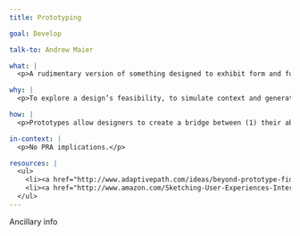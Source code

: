 ```yaml
---
title: Prototyping

goal: Develop

talk-to: Andrew Maier

what: |
  <p>A rudimentary version of something designed to exhibit form and function in a realistic way.</p>

why: |
  <p>To explore a design’s feasibility, to simulate context and generate questions.</p>

how: |
  <p>Prototypes allow designers to create a bridge between (1) their ability to execute, (2) their developer’s perceived limitations regarding the interface, and (3) their stakeholders’ feedback. Before beginning, prototypers must first consider the appropriate level of fidelity that will create a space in which all three of these parties can benefit. Some designers opt for “static” prototypes, using paper and simulating interaction; others actually go so far as to mockup an interface in InVision or to code a version of their interface in HTML and CSS. Regardless, the point is to create something that’s highly malleable that can change in response to feedback (via usability testing, say).</p>

in-context: |
  <p>No PRA implications.</p>

resources: |
  <ul>
    <li><a href="http://www.adaptivepath.com/ideas/beyond-prototype-fidelity-environmental-and-social-fidelity/">http://www.adaptivepath.com/ideas/beyond-prototype-fidelity-environmental-and-social-fidelity/</a></li>
    <li><a href="http://www.amazon.com/Sketching-User-Experiences-Interactive-Technologies/dp/0123740371">http://www.amazon.com/Sketching-User-Experiences-Interactive-Technologies/dp/0123740371</a></li>
  </ul>
---
```


Ancillary info